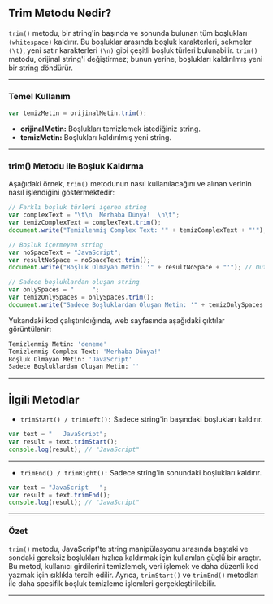 ## Trim Metodu Nedir?

`trim()` metodu, bir string'in başında ve sonunda bulunan tüm boşlukları `(whitespace)` kaldırır. Bu boşluklar arasında boşluk karakterleri, sekmeler `(\t)`, yeni satır karakterleri `(\n)` gibi çeşitli boşluk türleri bulunabilir. `trim()` metodu, orijinal string'i değiştirmez; bunun yerine, boşlukları kaldırılmış yeni bir string döndürür.

---

### Temel Kullanım

```Javascript
var temizMetin = orijinalMetin.trim();

```

- **orijinalMetin:** Boşlukları temizlemek istediğiniz string.
- **temizMetin:** Boşlukları kaldırılmış yeni string.

---

### trim() Metodu ile Boşluk Kaldırma

Aşağıdaki örnek, `trim()` metodunun nasıl kullanılacağını ve alınan verinin nasıl işlendiğini göstermektedir:

```Javascript
// Farklı boşluk türleri içeren string
var complexText = "\t\n  Merhaba Dünya!  \n\t";
var temizComplexText = complexText.trim();
document.write("Temizlenmiş Complex Text: '" + temizComplexText + "'"); // Output: Merhaba Dünya!

// Boşluk içermeyen string
var noSpaceText = "JavaScript";
var resultNoSpace = noSpaceText.trim();
document.write("Boşluk Olmayan Metin: '" + resultNoSpace + "'"); // Output: JavaScript

// Sadece boşluklardan oluşan string
var onlySpaces = "     ";
var temizOnlySpaces = onlySpaces.trim();
document.write("Sadece Boşluklardan Oluşan Metin: '" + temizOnlySpaces + "'"); // Output: ''

```

Yukarıdaki kod çalıştırıldığında, web sayfasında aşağıdaki çıktılar görüntülenir:

```zsh
Temizlenmiş Metin: 'deneme'
Temizlenmiş Complex Text: 'Merhaba Dünya!'
Boşluk Olmayan Metin: 'JavaScript'
Sadece Boşluklardan Oluşan Metin: ''

```

---

## İlgili Metodlar

- `trimStart() / trimLeft():` Sadece string'in başındaki boşlukları kaldırır.

```Javascript
var text = "   JavaScript";
var result = text.trimStart();
console.log(result); // "JavaScript"

```

---

- `trimEnd() / trimRight():` Sadece string'in sonundaki boşlukları kaldırır.

```Javascript
var text = "JavaScript   ";
var result = text.trimEnd();
console.log(result); // "JavaScript"

```

---

### Özet

`trim()` metodu, JavaScript'te string manipülasyonu sırasında baştaki ve sondaki gereksiz boşlukları hızlıca kaldırmak için kullanılan güçlü bir araçtır. Bu metod, kullanıcı girdilerini temizlemek, veri işlemek ve daha düzenli kod yazmak için sıklıkla tercih edilir. Ayrıca, `trimStart()` ve `trimEnd()` metodları ile daha spesifik boşluk temizleme işlemleri gerçekleştirilebilir.

---